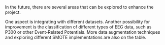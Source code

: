 In the future, there are several areas that can be explored to enhance the project. 

One aspect is integrating with different datasets. Another possibility for improvement is the classification of different types of EEG data, such as P300 or other Event-Related Potentials. More data augmentation techniques and exploring different SMOTE implementations are also on the table.